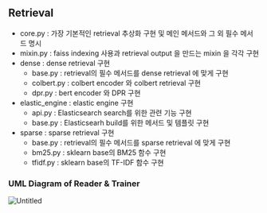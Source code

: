 ## Retrieval

- core.py : 가장 기본적인 retrieval 추상화 구현 및 메인 메서드와 그 외 필수 메서드 명시
- mixin.py : faiss indexing 사용과 retrieval output 을 만드는 mixin 을 각각 구현
- dense : dense retrieval 구현
    - base.py : retrieval의 필수 메서드를 dense retrieval 에 맞게 구현
    - colbert.py : colbert encoder 와 colbert retrieval 구현
    - dpr.py : bert encoder 와 DPR 구현
- elastic_engine : elastic engine 구현
    - api.py : Elasticsearch search를 위한 관련 기능 구현
    - base.py : Elasticsearh build를 위한 메서드 및 템플릿 구현
- sparse : sparse retrieval 구현
    - base.py : retrieval의 필수 메서드를 sparse retrieval 에 맞게 구현
    - bm25.py : sklearn base의 BM25 함수 구현
    - tfidf.py : sklearn base의 TF-IDF 함수 구현

### UML Diagram of Reader & Trainer
![Untitled](https://user-images.githubusercontent.com/88299729/140636333-efaea0c2-2030-4701-b06f-94c0954a91fe.png)
